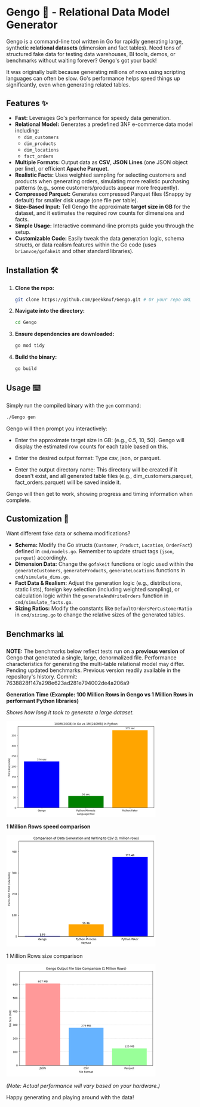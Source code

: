 # Gengo 🚀 - Relational Data Model Generator

Gengo is a command-line tool written in Go for rapidly generating large, synthetic **relational datasets** (dimension and fact tables). Need tons of structured fake data for testing data warehouses, BI tools, demos, or benchmarks without waiting forever? Gengo's got your back!

It was originally built because generating millions of rows using scripting languages can often be slow. Go's performance helps speed things up significantly, even when generating related tables.

## Features ✨

* **Fast:** Leverages Go's performance for speedy data generation.
* **Relational Model:** Generates a predefined 3NF e-commerce data model including:
  * `dim_customers`
  * `dim_products`
  * `dim_locations`
  * `fact_orders`
* **Multiple Formats:** Output data as **CSV**, **JSON Lines** (one JSON object per line), or efficient **Apache Parquet**.
* **Realistic Facts:** Uses weighted sampling for selecting customers and products when generating orders, simulating more realistic purchasing patterns (e.g., some customers/products appear more frequently).
* **Compressed Parquet:** Generates compressed Parquet files (Snappy by default) for smaller disk usage (one file per table).
* **Size-Based Input:** Tell Gengo the approximate **target size in GB** for the dataset, and it estimates the required row counts for dimensions and facts.
* **Simple Usage:** Interactive command-line prompts guide you through the setup.
* **Customizable Code:** Easily tweak the data generation logic, schema structs, or data realism features within the Go code (uses `brianvoe/gofakeit` and other standard libraries).

## Installation 🛠️

1. **Clone the repo:**

    ```bash
    git clone https://github.com/peekknuf/Gengo.git # Or your repo URL
    ```

2. **Navigate into the directory:**

    ```bash
    cd Gengo
    ```

3. **Ensure dependencies are downloaded:**

    ```bash
    go mod tidy
    ```

4. **Build the binary:**

    ```bash
    go build
    ```

## Usage ⌨️

Simply run the compiled binary with the `gen` command:

```bash
./Gengo gen
```

Gengo will then prompt you interactively:

* Enter the approximate target size in GB: (e.g., 0.5, 10, 50). Gengo will display the estimated row counts for each table based on this.

* Enter the desired output format: Type csv, json, or parquet.

* Enter the output directory name: This directory will be created if it doesn't exist, and all generated table files (e.g., dim_customers.parquet, fact_orders.parquet) will be saved inside it.

Gengo will then get to work, showing progress and timing information when complete.

## Customization 🎨

Want different fake data or schema modifications?

* **Schema:** Modify the Go structs (`Customer`, `Product`, `Location`, `OrderFact`) defined in `cmd/models.go`. Remember to update struct tags (`json`, `parquet`) accordingly.
* **Dimension Data:** Change the `gofakeit` functions or logic used within the `generateCustomers`, `generateProducts`, `generateLocations` functions in `cmd/simulate_dims.go`.
* **Fact Data & Realism:** Adjust the generation logic (e.g., distributions, static lists), foreign key selection (including weighted sampling), or calculation logic within the `generateAndWriteOrders` function in `cmd/simulate_facts.go`.
* **Sizing Ratios:** Modify the constants like `DefaultOrdersPerCustomerRatio` in `cmd/sizing.go` to change the relative sizes of the generated tables.

## Benchmarks 📊

**NOTE:** The benchmarks below reflect tests run on a **previous version** of Gengo that generated a single, large, denormalized file. Performance characteristics for generating the multi-table relational model may differ. Pending updated benchmarks. Previous version readily available in the repository's history. Commit: 7638828f147a298e623ad281e794002de4a206a9

**Generation Time (Example: 100 Million Rows in Gengo vs 1 Million Rows in performant Python libraries)**

*Shows how long it took to generate a large dataset.*

[<img src="img/output_100m.png" width="400" height="auto">](output_100m.png)

**1 Million Rows speed comparison**

[<img src="img/output_comparison.png" width="400" height="auto">](output_comparison.png)

1 Million Rows size comparison

[<img src='img/gengo_size_comparison_1M.png' width="400" height="auto">](gengo_size_comparison_1M.png)

*(Note: Actual performance will vary based on your hardware.)*

Happy generating and playing around with the data!
